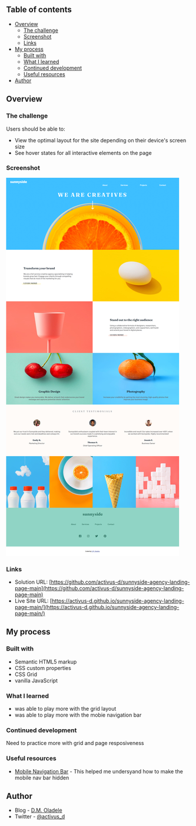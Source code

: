 ## Table of contents

- [Overview](#overview)
  - [The challenge](#the-challenge)
  - [Screenshot](#screenshot)
  - [Links](#links)
- [My process](#my-process)
  - [Built with](#built-with)
  - [What I learned](#what-i-learned)
  - [Continued development](#continued-development)
  - [Useful resources](#useful-resources)
- [Author](#author)


## Overview

### The challenge

Users should be able to:

- View the optimal layout for the site depending on their device's screen size
- See hover states for all interactive elements on the page

### Screenshot
![](./images/screencapture2.png)

### Links
- Solution URL: [https://github.com/activus-d/sunnyside-agency-landing-page-main](https://github.com/activus-d/sunnyside-agency-landing-page-main)
- Live Site URL: [https://activus-d.github.io/sunnyside-agency-landing-page-main/](https://activus-d.github.io/sunnyside-agency-landing-page-main/)

## My process

### Built with

- Semantic HTML5 markup
- CSS custom properties
- CSS Grid
- vanilla JavaScript

### What I learned
- was able to play more with the grid layout
- was able to play more with the mobie navigation bar

### Continued development
Need to practice more with grid and page resposiveness

### Useful resources

- [Mobile Navigation Bar](https://www.w3schools.com/howto/howto_js_sidenav.asp) - This helped me undersyand how to make the mobile nav bar hidden

## Author

- Blog - [D.M. Oladele](https://activuscode.hashnode.dev/)
- Twitter - [@activus_d](https://twitter.com/activus_d)

